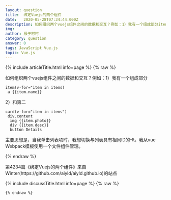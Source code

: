 ```yaml
---
layout: question
title:  绑定Vuejs的两个组件
date:   2020-05-28T07:34:44.000Z
description: 如何组织两个vuejs组件之间的数据和交互？例如：1）我有一个组成部分item(v-for="item in items) a {{item.nam...
img: 
author: 猴子村村
category: question
answer: 0
tags: JavaScript Vue.js
topic: Vue.js
---
```

<div class="article-root">
  <div class="article">
    {% include articleTitle.html info=page %}
    {% raw %}
    <div class="article-content"><p><font style="vertical-align: inherit;"><font style="vertical-align: inherit;">如何组织两个vuejs组件之间的数据和交互？</font><font style="vertical-align: inherit;">例如：1）我有一个组成部分</font></font></p>

<pre class="lang-js prettyprint prettyprinted" style=""><code><span class="pln">item</span><span class="pun">(</span><span class="pln">v</span><span class="pun">-</span><span class="kwd">for</span><span class="pun">=</span><span class="str">"</span><span class="pln">item in items</span><span class="pun">)</span><span class="pln">
 a </span><span class="pun">{{</span><span class="pln">item</span><span class="pun">.</span><span class="pln">name</span><span class="pun">}}</span></code></pre>

<p><font style="vertical-align: inherit;"><font style="vertical-align: inherit;">2）和第二</font></font></p>

<pre class="lang-js prettyprint prettyprinted" style=""><code><span class="pln">card</span><span class="pun">(</span><span class="pln">v</span><span class="pun">-</span><span class="kwd">for</span><span class="pun">=</span><span class="str">"item in items"</span><span class="pun">)</span><span class="pln">
 div</span><span class="pun">.</span><span class="pln">content
  img </span><span class="pun">{{</span><span class="pln">item</span><span class="pun">.</span><span class="pln">photo</span><span class="pun">}}</span><span class="pln">
  div </span><span class="pun">{{</span><span class="pln">item</span><span class="pun">.</span><span class="pln">desc</span><span class="pun">}}</span><span class="pln">
  button </span><span class="typ">Details</span></code></pre>

<p><font style="vertical-align: inherit;"><font style="vertical-align: inherit;">主要思想是，当我单击列表项时，我想切换与列表具有相同ID的卡。</font><font style="vertical-align: inherit;">我从vue Webpack模板使用一个文件组件管理。  </font></font></p></div>
    {% endraw %}
  </div>
  <p class="winter_mark">第4234篇《绑定Vuejs的两个组件》来自Winter(https://github.com/aiyld/aiyld.github.io)的站点</p>
  <div class="discuss-wrapper">
    {% include discussTitle.html info=page %}
    {% raw %}
    
    {% endraw %}
  </div>
<div>
